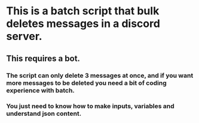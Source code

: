 # This is a batch script that bulk deletes messages in a discord server.
## This requires a bot.

### The script can only delete 3 messages at once, and if you want more messages to be deleted you need a bit of coding experience with batch.
### You just need to know how to make inputs, variables and understand json content.

